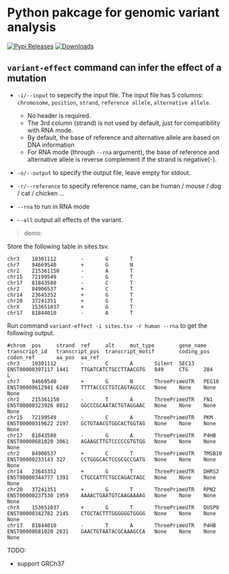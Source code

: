 # Python pakcage for genomic variant analysis

[![Pypi Releases](https://img.shields.io/pypi/v/variant.svg)](https://pypi.python.org/pypi/variant)
[![Downloads](https://pepy.tech/badge/variant)](https://pepy.tech/project/variant)

## `variant-effect` command can infer the effect of a mutation

- `-i/--input` to sepecify the input file. The input file has 5 columns: `chromosome`, `position`, `strand`, `reference allele`, `alternative allele`.

  - No header is required.
  - The 3rd column (strand) is not used by default, just for compatibility with RNA mode.
  - By default, the base of reference and alternative allele are based on DNA information
  - For RNA mode (through `--rna` argument), the base of reference and alternative allele is reverse complement if the strand is negative(-).

- `-o/--output` to specify the output file, leave empty for stdout.
- `-r/--reference` to specify reference name, can be human / mouse / dog / cat / chicken ...
- `--rna` to run in RNA mode
- `--all` output all effects of the variant.

> demo:

Store the following table in sites.tsv.

```
chr3    10301112        -       G       T
chr7    94669540        +       G       N
chr2    215361150       -       A       T
chr15   72199549        -       G       T
chr17   81843580        -       C       T
chr2    84906537        +       C       T
chr14   23645352        +       G       T
chr20   37241351        +       G       T
chrX    153651037       +       G       T
chr17   81844010        -       A       T
```

Run command `variant-effect -i sites.tsv -r human --rna` to get the following output.

```
#chrom  pos     strand  ref     alt     mut_type        gene_name       transcript_id   transcript_pos  transcript_motif        coding_pos      codon_ref       aa_pos  aa_ref
chr3    10301112        -       C       A       Silent  SEC13   ENST00000397117 1441    TTGATCATCTGCCTTAACGTG   849     CTG     284     L
chr7    94669540        +       G       N       ThreePrimeUTR   PEG10   ENST00000612941 6240    TTTTACCCCTGTCAGTAGCCC   None    None    None    None
chr2    215361150       -       T       A       ThreePrimeUTR   FN1     ENST00000323926 8012    GGCCCGCAATACTGTAGGAAC   None    None    None    None
chr15   72199549        -       C       A       ThreePrimeUTR   PKM     ENST00000319622 2197    GCTGTAACGTGGCACTGGTAG   None    None    None    None
chr17   81843580        -       G       A       ThreePrimeUTR   P4HB    ENST00000681020 3061    AGAAGCTTGTCCCCCGTGTGG   None    None    None    None
chr2    84906537        +       C       T       ThreePrimeUTR   TMSB10  ENST00000233143 327     CCTGGGCACTCCGCGCCGATG   None    None    None    None
chr14   23645352        +       G       T       ThreePrimeUTR   DHRS2   ENST00000344777 1391    CTGCCATTCTGCCAGACTAGC   None    None    None    None
chr20   37241351        +       G       T       ThreePrimeUTR   RPN2    ENST00000237530 1959    AAAACTGAATGTCAAGAAAAG   None    None    None    None
chrX    153651037       +       G       T       ThreePrimeUTR   DUSP9   ENST00000342782 2145    CTGCTACTTTGGGGGGTGGGG   None    None    None    None
chr17   81844010        -       T       A       ThreePrimeUTR   P4HB    ENST00000681020 2631    GAACTGTAATACGCAAAGCCA   None    None    None    None
```

TODO:

- support GRCh37
